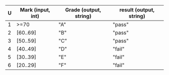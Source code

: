 |U|Mark (input, int)|Grade (output, string)|result (output, string)|
|---|---|---|---|
|1|>=70|"A"|"pass"|
|2|[60..69]|"B"|"pass"|
|3|[50..59]|"C"|"pass"|
|4|[40..49]|"D"|"fail"|
|5|[30..39]|"E"|"fail"|
|6|[20..29]|"F"|"fail"|